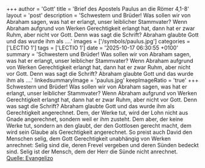 +++
author = 'Gott'
title = 'Brief des Apostels Paulus an die Römer 4,1-8'
layout = 'post'
description = 'Schwestern und Brüder! Was sollen wir von Abraham sagen, was hat er erlangt, unser leiblicher Stammvater? Wenn Abraham aufgrund von Werken Gerechtigkeit erlangt hat, dann hat er zwar Ruhm, aber nicht vor Gott. Denn was sagt die Schrift? Abraham glaubte Gott und das wurde ihm als ....'
images = ['/symbols/paulus.jpg']
categories = ['LECTIO 1']
tags = ['LECTIO 1']
date = '2025-10-17 06:30:55 +0100'
summary = 'Schwestern und Brüder! Was sollen wir von Abraham sagen, was hat er erlangt, unser leiblicher Stammvater? Wenn Abraham aufgrund von Werken Gerechtigkeit erlangt hat, dann hat er zwar Ruhm, aber nicht vor Gott. Denn was sagt die Schrift? Abraham glaubte Gott und das wurde ihm als ....'
linkedsummaryImage = 'paulus.jpg'
keepImageRatio = 'true'
+++
Schwestern und Brüder! Was sollen wir von Abraham sagen, was hat er erlangt, unser leiblicher Stammvater?
Wenn Abraham aufgrund von Werken Gerechtigkeit erlangt hat, dann hat er zwar Ruhm, aber nicht vor Gott.
Denn was sagt die Schrift? Abraham glaubte Gott und das wurde ihm als Gerechtigkeit angerechnet.<!--more-->
Dem, der Werke tut, wird der Lohn nicht aus Gnade angerechnet, sondern weil er ihm zusteht.
Dem aber, der keine Werke tut, sondern an den glaubt, der den Gottlosen gerecht macht, dem wird sein Glaube als Gerechtigkeit angerechnet.
So preist auch David den Menschen selig, dem Gott Gerechtigkeit unabhängig von Werken anrechnet:
Selig sind die, deren Frevel vergeben und deren Sünden bedeckt sind.
Selig ist der Mensch, dem der Herr die Sünde nicht anrechnet.<br> [Quelle: Evangelizo](https://evangeliumtagfuertag.org/DE/gospel)